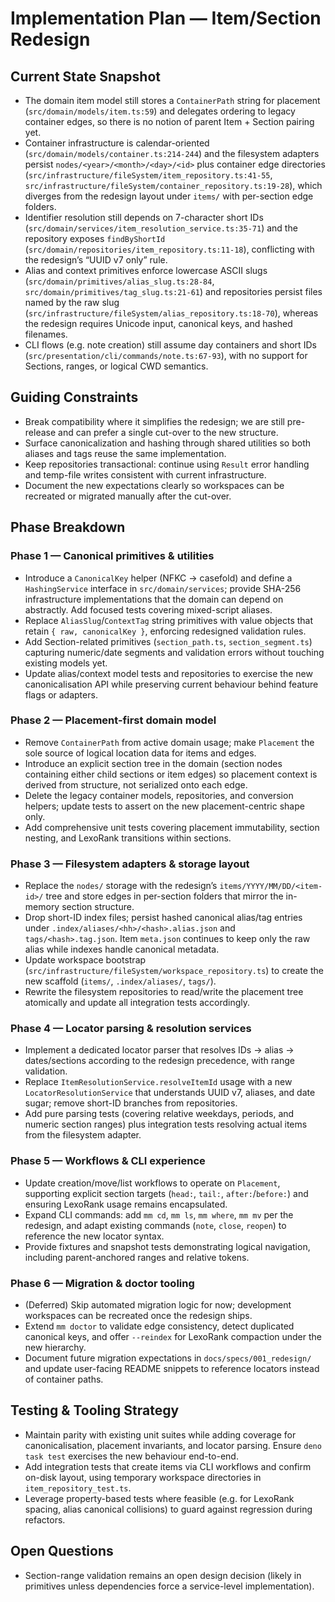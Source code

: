 # Implementation Plan — Item/Section Redesign

## Current State Snapshot

- The domain item model still stores a `ContainerPath` string for placement
  (`src/domain/models/item.ts:59`) and delegates ordering to legacy container edges, so there is no
  notion of parent Item + Section pairing yet.
- Container infrastructure is calendar-oriented (`src/domain/models/container.ts:214-244`) and the
  filesystem adapters persist `nodes/<year>/<month>/<day>/<id>` plus container edge directories
  (`src/infrastructure/fileSystem/item_repository.ts:41-55`,
  `src/infrastructure/fileSystem/container_repository.ts:19-28`), which diverges from the redesign
  layout under `items/` with per-section edge folders.
- Identifier resolution still depends on 7-character short IDs
  (`src/domain/services/item_resolution_service.ts:35-71`) and the repository exposes
  `findByShortId` (`src/domain/repositories/item_repository.ts:11-18`), conflicting with the
  redesign’s “UUID v7 only” rule.
- Alias and context primitives enforce lowercase ASCII slugs
  (`src/domain/primitives/alias_slug.ts:28-84`, `src/domain/primitives/tag_slug.ts:21-61`) and
  repositories persist files named by the raw slug
  (`src/infrastructure/fileSystem/alias_repository.ts:18-70`), whereas the redesign requires Unicode
  input, canonical keys, and hashed filenames.
- CLI flows (e.g. note creation) still assume day containers and short IDs
  (`src/presentation/cli/commands/note.ts:67-93`), with no support for Sections, ranges, or logical
  CWD semantics.

## Guiding Constraints

- Break compatibility where it simplifies the redesign; we are still pre-release and can prefer a
  single cut-over to the new structure.
- Surface canonicalization and hashing through shared utilities so both aliases and tags reuse the
  same implementation.
- Keep repositories transactional: continue using `Result` error handling and temp-file writes
  consistent with current infrastructure.
- Document the new expectations clearly so workspaces can be recreated or migrated manually after
  the cut-over.

## Phase Breakdown

### Phase 1 — Canonical primitives & utilities

- Introduce a `CanonicalKey` helper (NFKC → casefold) and define a `HashingService` interface in
  `src/domain/services`; provide SHA-256 infrastructure implementations that the domain can depend
  on abstractly. Add focused tests covering mixed-script aliases.
- Replace `AliasSlug`/`ContextTag` string primitives with value objects that retain
  `{ raw, canonicalKey }`, enforcing redesigned validation rules.
- Add Section-related primitives (`section_path.ts`, `section_segment.ts`) capturing numeric/date
  segments and validation errors without touching existing models yet.
- Update alias/context model tests and repositories to exercise the new canonicalisation API while
  preserving current behaviour behind feature flags or adapters.

### Phase 2 — Placement-first domain model

- Remove `ContainerPath` from active domain usage; make `Placement` the sole source of logical
  location data for items and edges.
- Introduce an explicit section tree in the domain (section nodes containing either child sections or
  item edges) so placement context is derived from structure, not serialized onto each edge.
- Delete the legacy container models, repositories, and conversion helpers; update tests to assert on
  the new placement-centric shape only.
- Add comprehensive unit tests covering placement immutability, section nesting, and LexoRank
  transitions within sections.

### Phase 3 — Filesystem adapters & storage layout

- Replace the `nodes/` storage with the redesign’s `items/YYYY/MM/DD/<item-id>/` tree and store
  edges in per-section folders that mirror the in-memory section structure.
- Drop short-ID index files; persist hashed canonical alias/tag entries under
  `.index/aliases/<hh>/<hash>.alias.json` and `tags/<hash>.tag.json`. Item `meta.json` continues to
  keep only the raw alias while indexes handle canonical metadata.
- Update workspace bootstrap (`src/infrastructure/fileSystem/workspace_repository.ts`) to create the
  new scaffold (`items/`, `.index/aliases/`, `tags/`).
- Rewrite the filesystem repositories to read/write the placement tree atomically and update all
  integration tests accordingly.

### Phase 4 — Locator parsing & resolution services

- Implement a dedicated locator parser that resolves IDs → alias → dates/sections according to the
  redesign precedence, with range validation.
- Replace `ItemResolutionService.resolveItemId` usage with a new `LocatorResolutionService` that
  understands UUID v7, aliases, and date sugar; remove short-ID branches from repositories.
- Add pure parsing tests (covering relative weekdays, periods, and numeric section ranges) plus
  integration tests resolving actual items from the filesystem adapter.

### Phase 5 — Workflows & CLI experience

- Update creation/move/list workflows to operate on `Placement`, supporting explicit section targets
  (`head:`, `tail:`, `after:`/`before:`) and ensuring LexoRank usage remains encapsulated.
- Expand CLI commands: add `mm cd`, `mm ls`, `mm where`, `mm mv` per the redesign, and adapt
  existing commands (`note`, `close`, `reopen`) to reference the new locator syntax.
- Provide fixtures and snapshot tests demonstrating logical navigation, including parent-anchored
  ranges and relative tokens.

### Phase 6 — Migration & doctor tooling

- (Deferred) Skip automated migration logic for now; development workspaces can be recreated once
  the redesign ships.
- Extend `mm doctor` to validate edge consistency, detect duplicated canonical keys, and offer
  `--reindex` for LexoRank compaction under the new hierarchy.
- Document future migration expectations in `docs/specs/001_redesign/` and update user-facing README
  snippets to reference locators instead of container paths.

## Testing & Tooling Strategy

- Maintain parity with existing unit suites while adding coverage for canonicalisation, placement
  invariants, and locator parsing. Ensure `deno task test` exercises the new behaviour end-to-end.
- Add integration tests that create items via CLI workflows and confirm on-disk layout, using
  temporary workspace directories in `item_repository_test.ts`.
- Leverage property-based tests where feasible (e.g. for LexoRank spacing, alias canonical
  collisions) to guard against regression during refactors.

## Open Questions

- Section-range validation remains an open design decision (likely in primitives unless dependencies
  force a service-level implementation).
